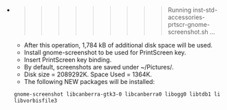 * >>>>>>>>> Running inst-std-accessories-prtscr-gnome-screenshot.sh ...
  * After this operation, 1,784 kB of additional disk space will be used.
  * Install gnome-screenshot to be used for PrintScreen key.
  * Insert PrintScreen key binding.
  * By default, screenshots are saved under ~/Pictures/.
  * Disk size = 2089292K. Space Used = 1364K.
  * The following NEW packages will be installed:
  ```bash
  gnome-screenshot libcanberra-gtk3-0 libcanberra0 libogg0 libtdb1 libvorbis0a
  libvorbisfile3
  ```
